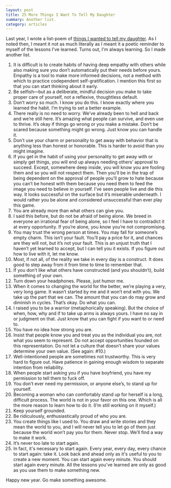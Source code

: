```yaml
---
layout: post
title: 25 More Things I Want To Tell My Daughter
summary: Another list.
category: articles
---
```


Last year, I wrote a list-poem of [things I wanted to tell my daughter](http://jenmyers.net/2013/09/11/things-ive-learned-in-life.html). As I noted then, I meant it not as much literally as I meant it a poetic reminder to myself of the lessons I've learned. Turns out, I'm always learning. So I made another list.

1. It is difficult is to create habits of having deep empathy with others while also making sure you don’t automatically put their needs before yours. Empathy is a tool to make more informed decisions, not a method with which to practice codependent self-gratification. I mention this first so that you can start thinking about it early.
2. Be selfish—but as a deliberate, mindful decision you make to take proper care of yourself, not a reflexive, thoughtless default.
3. Don’t worry so much. I know you do this. I know exactly where you learned the habit. I’m trying to set a better example.
4. There really is no need to worry. We’ve already been to hell and back and we’re still here. It’s amazing what people can survive, and even use to thrive. It’s okay if things go wrong or you make a mistake. Don’t be scared because something might go wrong. Just know you can handle it.
5. Don’t use your charm or personality to get away with behavior that is anything less than honest or honorable. This is harder to avoid than you might imagine.
6. If you get in the habit of using your personality to get away with or simply get things, you will end up always needing others’ approval to succeed. Except, somewhere deep inside, you will know you are fooling them and so you will not respect them. Then you’ll be in the trap of being dependent on the approval of people you'll grow to hate because you can’t be honest with them because you need them to feed the image you need to believe in yourself. I’ve seen people live and die this way. It looks successful on the surface but it’s miserable underneath. I would rather you be alone and considered unsuccessful than ever play this game.
7. You are already more than what others can give you.
8. I said this before, but do not be afraid of being alone. We breed in everyone an irrational fear of being alone, so I feel I have to contradict it at every opportunity. If you’re alone, you know you’re not compromising.
9. You may trust the wrong person at times. You may fall for someone’s empty charm. This isn’t your fault. You’ll pay a price for it, and chances are they will not, but it’s not your fault. This is an unjust truth that I haven’t yet learned to accept, but I can tell you it exists. If you figure out how to live with it, let me know.
10. Most, if not all, of the reality we take in every day is a construct. It does good to step away from it from time to time to remember that.
11. If you don’t like what others have constructed (and you shouldn’t), build something of your own.
12. Turn down your headphones. Please, just humor me.
13. When it comes to changing the world for the better, we’re playing a very, very long game. It wasn’t started by me and it won’t end with you. We take up the part that we can. The amount that you can do may grow and diminish in cycles. That’s okay. Do what you can.
14. I raised you to be a warrior (metaphorically speaking). But the choice of when, how, why and if to take up arms is always yours. I have no say in or judgment on that. Just know that you can fight if you want to or need to.
15. You have no idea how strong you are.
16. Insist that people know you and treat you as the individual you are, not what you seem to represent. Do not accept opportunities founded on this representation. Do not let a culture that doesn’t share your values determine your own value. (See again: #10.)
17. Well-intentioned people are sometimes not trustworthy. This is very hard to figure out. Have patience in gaining enough wisdom to separate intention from reliability.
18. When people start asking you if you have boyfriend, you have my permission to tell them to fuck off.
19. You don’t ever need my permission, or anyone else’s, to stand up for yourself.
20. Becoming a woman who can comfortably stand up for herself is a long, difficult process. The world is not in your favor on this one. Which is all the more reason to learn how to do it. (I’m still working on it myself.)
21. Keep yourself grounded.
22. Be ridiculously, enthusiastically proud of who you are.
23. You create things like I used to. You draw and write stories and they mean the world to you, and I will never tell you to let go of them just because the world won’t pay you for them. Never stop. We’ll find a way to make it work.
24. It’s never too late to start again.
25. In fact, it's necessary to start again. Every year, every day, every chance to start again: take it. Look back and ahead only as it's useful to you to create a new moment. You can start again every minute. You should start again every minute. All the lessons you've learned are only as good as you use them to make something new.

Happy new year. Go make something awesome.
